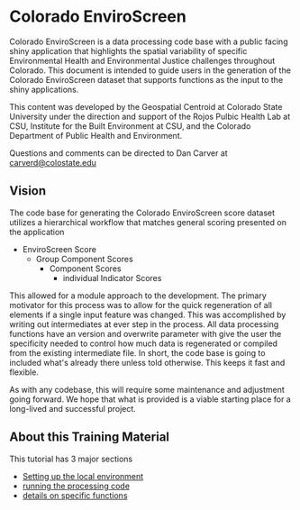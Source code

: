 # Colorado EnviroScreen

Colorado EnviroScreen is a data processing code base with a public facing shiny application that highlights the spatial variability of specific Environmental Health and Environmental Justice challenges throughout Colorado. This document is intended to guide users in the generation of the Colorado EnviroScreen dataset that supports functions as the input to the shiny applications.

This content was developed by the Geospatial Centroid at Colorado State University under the direction and support of the Rojos Pulbic Health Lab at CSU, Institute for the Built Environment at CSU, and the Colorado Department of Public Health and Environment.

Questions and comments can be directed to Dan Carver at carverd@colostate.edu


## Vision

The code base for generating the Colorado EnviroScreen score dataset utilizes a hierarchical workflow that matches general scoring presented on the application
- EnviroScreen Score
  - Group Component Scores
    - Component Scores
      - individual Indicator Scores

This allowed for a module approach to the development. The primary motivator for this process was to allow for the quick regeneration of all elements if a single input feature was changed. This was accomplished by writing out intermediates at ever step in the process. All data processing functions have an version and overwrite parameter with give the user the specificity needed to control how much data is regenerated or compiled from the existing intermediate file. In short, the code base is going to included what's already there unless told otherwise. This keeps it fast and flexible.

As with any codebase, this will require some maintenance and adjustment going forward. We hope that what is provided is a viable starting place for a long-lived and successful project.

## About this Training Material

This tutorial has 3 major sections
- [Setting up the local environment](https://geospatialcentroid.github.io/COEnviroScreen/dataProcessing/localEnv.html)
- [running the processing code](https://geospatialcentroid.github.io/COEnviroScreen/dataProcessing/processData.html)
- [details on specific functions](https://geospatialcentroid.github.io/COEnviroScreen/dataProcessing/individualFunctions.html)
